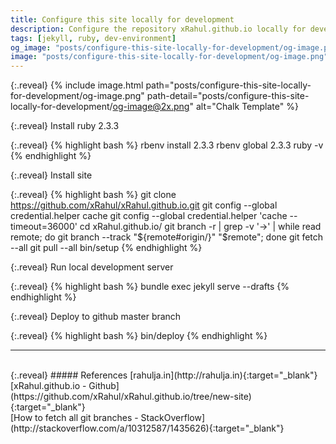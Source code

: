 ```yaml
---
title: Configure this site locally for development
description: Configure the repository xRahul.github.io locally for development
tags: [jekyll, ruby, dev-environment]
og_image: "posts/configure-this-site-locally-for-development/og-image.png"
image: "posts/configure-this-site-locally-for-development/og-image.png"
---
```


{:.reveal}
{% include image.html path="posts/configure-this-site-locally-for-development/og-image.png" path-detail="posts/configure-this-site-locally-for-development/og-image@2x.png" alt="Chalk Template" %}

{:.reveal}
Install ruby 2.3.3

{:.reveal}
{% highlight bash %}
rbenv install 2.3.3
rbenv global 2.3.3
ruby -v
{% endhighlight %}

{:.reveal}
Install site

{:.reveal}
{% highlight bash %}
git clone https://github.com/xRahul/xRahul.github.io.git
git config --global credential.helper cache
git config --global credential.helper 'cache --timeout=36000'
cd xRahul.github.io/
git branch -r | grep -v '\->' | while read remote; do git branch --track "${remote#origin/}" "$remote"; done
git fetch --all
git pull --all
bin/setup
{% endhighlight %}
    
{:.reveal}
Run local development server

{:.reveal}
{% highlight bash %}
bundle exec jekyll serve --drafts
{% endhighlight %}
    
{:.reveal}
Deploy to github master branch

{:.reveal}
{% highlight bash %}
bin/deploy
{% endhighlight %}
    

---
<br>
{:.reveal}
##### References
[rahulja.in](http://rahulja.in){:target="_blank"}
<br>
[xRahul.github.io - Github](https://github.com/xRahul/xRahul.github.io/tree/new-site){:target="_blank"}
<br>
[How to fetch all git branches - StackOverflow](http://stackoverflow.com/a/10312587/1435626){:target="_blank"}